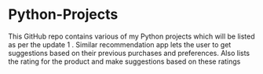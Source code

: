 # Python-Projects
This GitHub repo contains various of my Python projects which will be listed as per the update
1 . Similar recommendation app lets the user to get suggestions based on their previous purchases and preferences. Also lists the rating for the product and make suggestions based on these ratings
